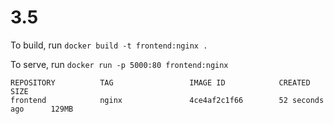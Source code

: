 # 3.5

To build, run `docker build -t frontend:nginx .`

To serve, run `docker run -p 5000:80 frontend:nginx`

```
REPOSITORY          TAG                 IMAGE ID            CREATED             SIZE
frontend            nginx               4ce4af2c1f66        52 seconds ago      129MB
```
